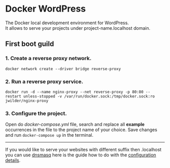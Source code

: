 # Docker WordPress

The Docker local development environment for WordPress.<br>
It allows to serve your projects under project-name.localhost domain.

## First boot guild
### 1. Create a reverse proxy network.

`docker network create --driver bridge reverse-proxy`

### 2. Run a reverse proxy service.

`docker run -d --name nginx-proxy --net reverse-proxy -p 80:80 --restart unless-stopped -v /var/run/docker.sock:/tmp/docker.sock:ro jwilder/nginx-proxy`

### 3. Configure the project.

Open do *docker-compose.yml* file, search and replace all **example** occurrences in the file to the project name of your choice. Save changes and run `docker-compose up` in the terminal.

---
If you would like to serve your websites with different suffix then .localhost you can use [dnsmasq](http://www.thekelleys.org.uk/dnsmasq/doc.html) here is the guide how to do with the [configuration details](https://coderwall.com/p/qknu2g/local-docker-development-with-virtual-hosts).